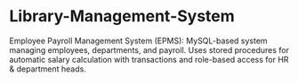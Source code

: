 # Library-Management-System
Employee Payroll Management System (EPMS): MySQL-based system managing employees, departments, and payroll. Uses stored procedures for automatic salary calculation with transactions and role-based access for HR &amp; department heads.
